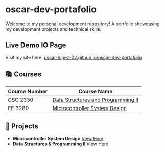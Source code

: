 # oscar-dev-portafolio

 Welcome to my personal development repository! 
 A portfolio showcasing my development projects and technical skills.

## Live Demo IO Page
Visit my site here: [oscar-lopez-02.github.io/oscar-dev-portafolio](https://oscar-lopez-02.github.io/oscar-dev-portafolio)  

## 📚 Courses  

| Course Number | Course Name |  
|--------------|-------------|  
| CSC 2330 | [Data Structures and Programming II](https://oscar-lopez-02.github.io/oscar-dev-portafolio/Data-Structures-and-Programming-2/Data-Structures-and-Programming-2.html) | 
| EE 3280 | [Microcontroller System Design](https://oscar-lopez-02.github.io/oscar-dev-portafolio/Microcontroller-System-Design/Microcontroller-System-Design.html) |
 

## 📂 Projects  
- **Microcontroller System Design**  [View Here](Microcontroller-System-Design/)  
- **Data Structures & Programming II** [View Here](Data-Structures-and-Programming-2/)  
